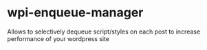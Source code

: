 # wpi-enqueue-manager
Allows to selectively dequeue script/styles on each post to increase performance of your wordpress site
